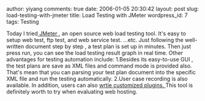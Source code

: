 author: yiyang
comments: true
date: 2006-01-05 20:30:42
layout: post
slug: load-testing-with-jmeter
title: Load Testing with JMeter
wordpress_id: 7
tags: Testing

Today I tried[ JMeter ](http://jakarta.apache.org/jmeter/index.html), an open source web load testing tool. It's easy to  setup web test, ftp test, and web service test.
...etc. Just following the well-written document step by step , a test plan is set up in minutes. Then just press run, you can see the load testing result graph in real time. Other advantages for testing automation include:
   1.Besides its easy-to-use GUI , the test plans are save as XML files and command mode is provided also. That's mean that you can parsing your test plan document into the specific XML file and run the testing automatically. 
  2.User case recording is also available. 
 In addition, users can also [wrtie customized plugins.  ](http://svn.apache.org/viewvc/jakarta/jmeter/trunk/xdocs/extending/jmeter_tutorial.pdf?revision=325123&pathrev=325123)
   This tool is definitely worth to try when evaluating web hosting.
